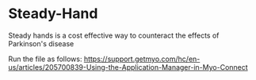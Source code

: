 # Steady-Hand
Steady hands is a cost effective way to counteract the effects of Parkinson's disease

Run the file as follows: https://support.getmyo.com/hc/en-us/articles/205700839-Using-the-Application-Manager-in-Myo-Connect
